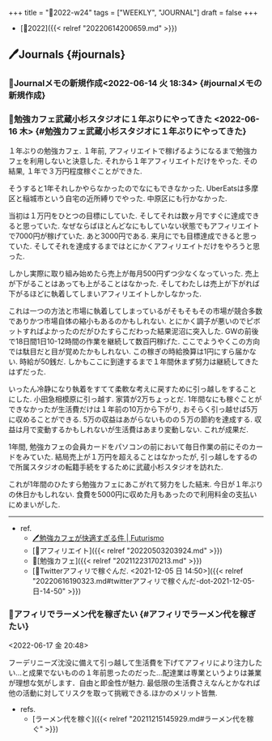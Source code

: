 +++
title = "📓2022-w24"
tags = ["WEEKLY", "JOURNAL"]
draft = false
+++

-   [📅2022]({{< relref "20220614200659.md" >}})


## 🖊Journals {#journals}


### 💭Journalメモの新規作成<span class="timestamp-wrapper"><span class="timestamp">&lt;2022-06-14 火 18:34&gt;</span></span> {#journalメモの新規作成}


### 💭勉強カフェ武蔵小杉スタジオに１年ぶりにやってきた <span class="timestamp-wrapper"><span class="timestamp">&lt;2022-06-16 木&gt;</span></span> {#勉強カフェ武蔵小杉スタジオに１年ぶりにやってきた}

１年ぶりの勉強カフェ. １年前, アフィリエイトで稼げるようになるまで勉強カフェを利用しないと決意した. それから１年アフィリエイトだけをやった. その結果, １年で３万円程度稼ぐことができた.

そうすると1年それしかやらなかったのでなにもできなかった. UberEatsは多摩区と稲城市という自宅の近所縛りでやった. 中原区にも行かなかった.

当初は１万円をひとつの目標にしていた. そしてそれは数ヶ月ですぐに達成できると思っていた. なぜならばほとんどなにもしていない状態でもアフィリエイトで7000円が稼げていた. あと3000円である. 来月にでも目標達成できると思っていた. そしてそれを達成するまではとにかくアフィリエイトだけをやろうと思った.

しかし実際に取り組み始めたら売上が毎月500円ずつ少なくなっていった. 売上が下がることはあっても上がることはなかった. そしてわたしは売上が下がれば下がるほどに執着してしまいアフィリエイトしかしなかった.

これは一つの方法と市場に執着してしまっているがそもそもその市場が競合多数でありかつ市場自体の縮小もあるのかもしれない. とにかく調子が悪いのでピボットすればよかったのだがひたすらこだわった結果泥沼に突入した. GWの前後で18日間1日10-12時間の作業を継続して数百円稼げた. ここでようやくこの方向では駄目だと目が覚めたかもしれない. この稼ぎの時給換算は1円にすら届かない. 時給が50銭だ. しかもここに到達するまで１年間休まず努力は継続してきたはずだった.

いったん冷静になり執着をすてて柔軟な考えに戻すために引っ越しをすることにした. 小田急相模原に引っ越す. 家賃が2万ちょっとだ. 1年間なにも稼ぐことができなかったが生活費だけは１年前の10万から下がり, おそらく引っ越せば5万に収めることができる. 5万の収益はあがらないものの５万の節約を達成する. 収益は月で変動するかもしれないが生活費はあまり変動しない. これが成果だ.

1年間, 勉強カフェの会員カードをパソコンの前において毎日作業の前にそのカードをみていた. 結局売上が１万円を超えることはなかったが, 引っ越しをするので所属スタジオの転籍手続をするために武蔵小杉スタジオを訪れた.

これが1年間のひたすら勉強カフェにあこがれて努力をした結末. 今日が１年ぶりの休日かもしれない. 食費を5000円に収めた月もあったので利用料金の支払いにめまいがした.

---

-   ref.
    -   [🖊勉強カフェが快適すぎる件 | Futurismo](https://futurismo.biz/archives/5943/)
    -   [🔖アフィリエイト]({{< relref "20220503203924.md" >}})
    -   🔖[勉強カフェ]({{< relref "20211223170213.md" >}})
    -   [💭Twitterアフィリで稼ぐんだ. <2021-12-05 日 14:50>]({{< relref "20220616190323.md#twitterアフィリで稼ぐんだ-dot-2021-12-05-日-14-50" >}})


### 💭アフィリでラーメン代を稼ぎたい {#アフィリでラーメン代を稼ぎたい}

<span class="timestamp-wrapper"><span class="timestamp">&lt;2022-06-17 金 20:48&gt;</span></span>

フーデリニーズ沈没に備えて引っ越して生活費を下げてアフィリにより注力したい...と成果でないものの１年前思ったのだった...配達業は専業というよりは兼業が理想な気がします．自由と即金性が魅力. 最低限の生活費さえなんとかなれば他の活動に対してリスクを取って挑戦できる.ほかのメリット皆無.

-   refs.
    -   [ラーメン代を稼ぐ]({{< relref "20211215145929.md#ラーメン代を稼ぐ" >}})
